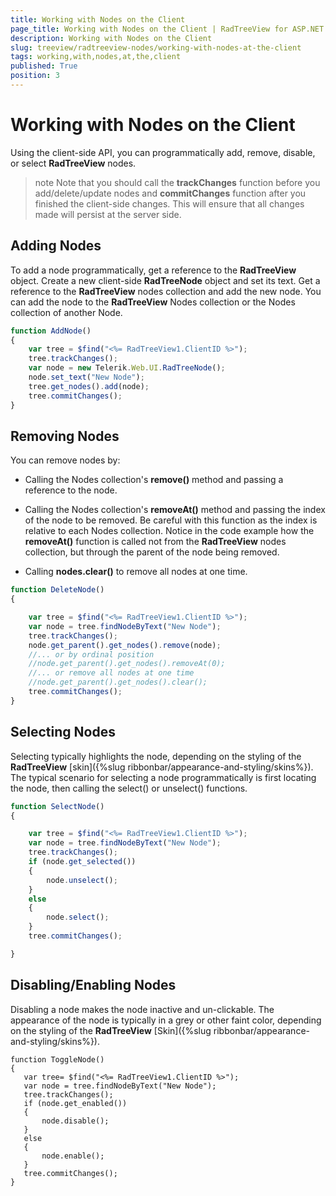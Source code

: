 ```yaml
---
title: Working with Nodes on the Client
page_title: Working with Nodes on the Client | RadTreeView for ASP.NET AJAX Documentation
description: Working with Nodes on the Client
slug: treeview/radtreeview-nodes/working-with-nodes-at-the-client
tags: working,with,nodes,at,the,client
published: True
position: 3
---
```


# Working with Nodes on the Client



Using the client-side API, you can programmatically add, remove, disable, or select **RadTreeView** nodes.

>note Note that you should call the **trackChanges** function before you add/delete/update nodes and **commitChanges** function after you finished the client-side changes. This will ensure that all changes made will persist at the server side.
>


## Adding Nodes

To add a node programmatically, get a reference to the **RadTreeView** object. Create a new client-side **RadTreeNode** object and set its text. Get a reference to the **RadTreeView** nodes collection and add the new node. You can add the node to the **RadTreeView** Nodes collection or the Nodes collection of another Node.

````JavaScript
function AddNode() 
{
    var tree = $find("<%= RadTreeView1.ClientID %>");
    tree.trackChanges();
    var node = new Telerik.Web.UI.RadTreeNode();
    node.set_text("New Node");
    tree.get_nodes().add(node);
    tree.commitChanges();
}
````



## Removing Nodes

You can remove nodes by:

* Calling the Nodes collection's **remove()** method and passing a reference to the node.

* Calling the Nodes collection's **removeAt()** method and passing the index of the node to be removed. Be careful with this function as the index is relative to each Nodes collection. Notice in the code example how the **removeAt()** function is called not from the **RadTreeView** nodes collection, but through the parent of the node being removed.

* Calling **nodes.clear()** to remove all nodes at one time.

````JavaScript
function DeleteNode() 
{

    var tree = $find("<%= RadTreeView1.ClientID %>");
    var node = tree.findNodeByText("New Node");
    tree.trackChanges();
    node.get_parent().get_nodes().remove(node);
    //... or by ordinal position    
    //node.get_parent().get_nodes().removeAt(0);    
    //... or remove all nodes at one time
    //node.get_parent().get_nodes().clear();
    tree.commitChanges();
}
````



## Selecting Nodes

Selecting typically highlights the node, depending on the styling of the **RadTreeView** [skin]({%slug ribbonbar/appearance-and-styling/skins%}). The typical scenario for selecting a node programmatically is first locating the node, then calling the select() or unselect() functions.

````JavaScript
function SelectNode()        
{

    var tree = $find("<%= RadTreeView1.ClientID %>");
    var node = tree.findNodeByText("New Node");
    tree.trackChanges();
    if (node.get_selected()) 
    {
        node.unselect();
    }
    else 
    {
        node.select();
    }
    tree.commitChanges();

}
````



## Disabling/Enabling Nodes

Disabling a node makes the node inactive and un-clickable. The appearance of the node is typically in a grey or other faint color, depending on the styling of the **RadTreeView** [Skin]({%slug ribbonbar/appearance-and-styling/skins%}).

````ASPNET
function ToggleNode()
{
   var tree= $find("<%= RadTreeView1.ClientID %>");
   var node = tree.findNodeByText("New Node");
   tree.trackChanges();
   if (node.get_enabled())
   {
       node.disable();
   }
   else
   {
       node.enable();
   }
   tree.commitChanges();
}
````


